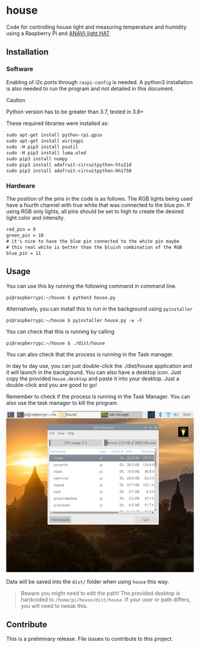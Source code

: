 # house
Code for controlling house light and measuring temperature and humidity using a Raspberry Pi and [ANAVI-light HAT](https://www.crowdsupply.com/anavi-technology/light-phat)


## Installation

### Software

Enabling of i2c ports through `raspi-config` is needed. A python3 installation is also needed to run the program and not detailed in this document. 

> [!CAUTION]
> Python version has to be greater than 3.7, tested in 3.8+

These required libraries were installed as:

```
sudo apt-get install python-rpi.gpio
sudo apt-get install wiringpi
sudo -H pip3 install psutil
sudo -H pip3 install luma.oled
sudo pip3 install numpy
sudo pip3 install adafruit-circuitpython-htu21d
sudo pip3 install adafruit-circuitpython-bh1750
```

### Hardware

The position of the pins in the code is as follows. The RGB lights being used have a fourth channel with true white that was connected to the blue pin. If using RGB only lights, all pins should be set to high to create the desired light color and intensity.

```
red_pin = 9
green_pin = 10 
# it's nice to have the blue pin connected to the white pin maybe
# this real white is better than the bluish combination of the RGB
blue_pin = 11
```

## Usage

You can use this by running the following command in command line.

```
pi@raspberrypi:~/house $ python3 house.py
```

Alternatively, you can install this to run in the background using `pyinstaller`

```
pi@raspberrypi:~/house $ pyinstaller house.py -w -F

```

You can check that this is running by calling

```
pi@raspberrypi:~/house $ ./dist/house 
```
You can also check that the process is running in the Task manager.

In day to day use, you can just double-click the ./dist/house application and it will launch in the background. You can also have a desktop icon. Just copy the provided `house.desktop` and paste it into your desktop. Just a double-click and you are good to go!

Remember to check if the process is running in the Task Manager. You can also use the task manager to kill the program.

![](img/icon_task_manager.png?raw=true)

Data will be saved into the `dist/` folder when using `house` this way.

> Beware you might need to edit the path! The provided desktop is hardcoded to `/home/pi/house/dist/house`. If your user or path differs, you will need to tweak this.


## Contribute

This is a preliminary release. File issues to contribute to this project. 